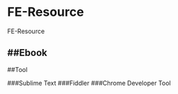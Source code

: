 # FE-Resource
FE-Resource

##Ebook
---
##Tool

###Sublime Text
###Fiddler
###Chrome Developer Tool
##

